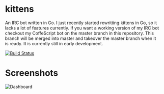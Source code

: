 # kittens

An IRC bot written in Go. I just recently started rewritting kittens in Go, so it lacks a lot of features currently. If you want a working version of my IRC bot checkout my CoffeScript bot on the master branch in this repository. This branch will be merged into master and takeover the master branch when it is ready. It is currently still in early development.

[![Build Status](https://travis-ci.org/lukevers/kittens.png?branch=go_new)](https://travis-ci.org/lukevers/kittens)

# Screenshots

![Dashboard](http://i.imgur.com/YnIJErx.png)

